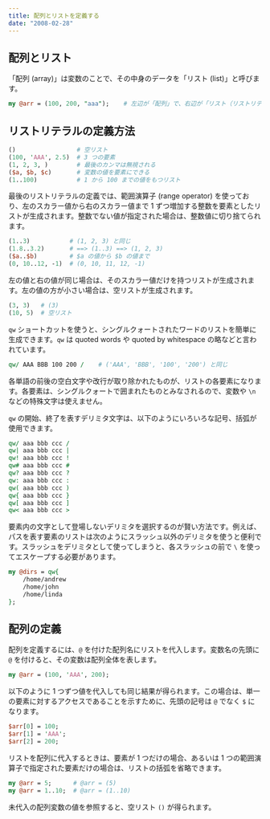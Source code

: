 ```yaml
---
title: 配列とリストを定義する
date: "2008-02-28"
---
```


配列とリスト
----

「配列 (array)」は変数のことで、その中身のデータを「リスト (list)」と呼びます。

```perl
my @arr = (100, 200, "aaa");    # 左辺が「配列」で、右辺が「リスト（リストリテラル）」
```

リストリテラルの定義方法
----

```perl
()                 # 空リスト
(100, 'AAA', 2.5)  # 3 つの要素
(1, 2, 3, )        # 最後のカンマは無視される
($a, $b, $c)       # 変数の値を要素にできる
(1..100)           # 1 から 100 までの値をもつリスト
```

最後のリストリテラルの定義では、範囲演算子 (range operator) を使っており、左のスカラー値から右のスカラー値まで 1 ずつ増加する整数を要素としたリストが生成されます。整数でない値が指定された場合は、整数値に切り捨てられます。

```perl
(1..3)           # (1, 2, 3) と同じ
(1.8..3.2)       # ==> (1..3) ==> (1, 2, 3)
($a..$b)         # $a の値から $b の値まで
(0, 10..12, -1)  # (0, 10, 11, 12, -1)
```

左の値と右の値が同じ場合は、そのスカラー値だけを持つリストが生成されます。左の値の方が小さい場合は、空リストが生成されます。

```perl
(3, 3)   # (3)
(10, 5)  # 空リスト
```

`qw` ショートカットを使うと、シングルクォートされたワードのリストを簡単に生成できます。`qw` は quoted words や quoted by whitespace の略などと言われています。

```perl
qw/ AAA BBB 100 200 /    # ('AAA', 'BBB', '100', '200') と同じ
```

各単語の前後の空白文字や改行が取り除かれたものが、リストの各要素になります。各要素は、シングルクォートで囲まれたものとみなされるので、変数や `\n` などの特殊文字は使えません。

`qw` の開始、終了を表すデリミタ文字は、以下のようにいろいろな記号、括弧が使用できます。

```perl
qw/ aaa bbb ccc /
qw| aaa bbb ccc |
qw! aaa bbb ccc !
qw# aaa bbb ccc #
qw? aaa bbb ccc ?
qw: aaa bbb ccc :
qw( aaa bbb ccc )
qw{ aaa bbb ccc }
qw[ aaa bbb ccc ]
qw< aaa bbb ccc >
```

要素内の文字として登場しないデリミタを選択するのが賢い方法です。例えば、パスを表す要素のリストは次のようにスラッシュ以外のデリミタを使うと便利です。スラッシュをデリミタとして使ってしまうと、各スラッシュの前で `\` を使ってエスケープする必要があります。

```perl
my @dirs = qw{
    /home/andrew
    /home/john
    /home/linda
};
```

配列の定義
----

配列を定義するには、`@` を付けた配列名にリストを代入します。変数名の先頭に `@` を付けると、その変数は配列全体を表します。

```perl
my @arr = (100, 'AAA', 200);
```

以下のように 1 つずつ値を代入しても同じ結果が得られます。この場合は、単一の要素に対するアクセスであることを示すために、先頭の記号は `@` でなく `$` になります。

```perl
$arr[0] = 100;
$arr[1] = 'AAA';
$arr[2] = 200;
```

リストを配列に代入するときは、要素が 1 つだけの場合、あるいは 1 つの範囲演算子で指定された要素だけの場合は、リストの括弧を省略できます。

```perl
my @arr = 5;      # @arr = (5)
my @arr = 1..10;  # @arr = (1..10)
```

未代入の配列変数の値を参照すると、空リスト `()` が得られます。

